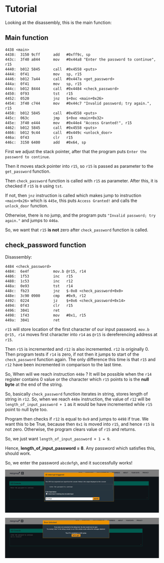 # Tutorial
Looking at the disassembly, this is the main function:
## Main function
```assembly
4438 <main>
4438:  3150 9cff      add	#0xff9c, sp
443c:  3f40 a844      mov	#0x44a8 "Enter the password to continue", r15
4440:  b012 5845      call	#0x4558 <puts>
4444:  0f41           mov	sp, r15
4446:  b012 7a44      call	#0x447a <get_password>
444a:  0f41           mov	sp, r15
444c:  b012 8444      call	#0x4484 <check_password>
4450:  0f93           tst	r15
4452:  0520           jnz	$+0xc <main+0x26>
4454:  3f40 c744      mov	#0x44c7 "Invalid password; try again.", r15
4458:  b012 5845      call	#0x4558 <puts>
445c:  063c           jmp	$+0xe <main+0x32>
445e:  3f40 e444      mov	#0x44e4 "Access Granted!", r15
4462:  b012 5845      call	#0x4558 <puts>
4466:  b012 9c44      call	#0x449c <unlock_door>
446a:  0f43           clr	r15
446c:  3150 6400      add	#0x64, sp
```

First we adjust the stack pointer, after that the program puts  `Enter the password to continue`.

Then it moves stack pointer into `r15`, so `r15` is passed as parameter to the `get_password` function.

Then `check_password` function is called with `r15` as parameter. After this, it is checked if `r15` is `0` using `tst`.

If not, then `jnz` instruction is called which makes jump to instruction `<main+0x26>` which is `445e`, this puts `Access Granted!` and calls the `unlock_door` function.

Otherwise, there is no jump, and the program puts `"Invalid password; try again."` and jumps to `446a`.

So, we want that `r15` **is not** zero after `check_password` function is called.

## check_password function

Disassembly:
```assembly
4484 <check_password>
4484:  6e4f           mov.b	@r15, r14
4486:  1f53           inc	r15
4488:  1c53           inc	r12
448a:  0e93           tst	r14
448c:  fb23           jnz	$-0x8 <check_password+0x0>
448e:  3c90 0900      cmp	#0x9, r12
4492:  0224           jz	$+0x6 <check_password+0x14>
4494:  0f43           clr	r15
4496:  3041           ret
4498:  1f43           mov	#0x1, r15
449a:  3041           ret
```
`r15` will store location of the first character of our input password. `mov.b	@r15, r14` moves first character into `r14` as `@r15` is dereferencing address at `r15`.

Then `r15` is incremented and `r12` is also incremented. `r12` is originally 0. Then program tests if `r14` is zero, if not then it jumps to start of the `check_password` function again. The only difference this time is that `r15` and `r12` have been incremented in comparison to the last time.

So, When will we reach instruction `448e` ? It will be possible when the `r14` register contains 0 value or the character which `r15` points to is the **null byte** at the end of the string.

So, basically `check_password` function iterates in string, stores length of string in `r12`. So, when we reach `448e` instruction, the value of `r12` will be `length_of_input_password + 1` as it would be have incremented while `r15` point to null byte too.

Program then checks if `r12` is equal to `0x9` and jumps to `4498` if true. We want this to be True, because then `0x1` is moved into `r15`, and hence `r15` is not zero. Otherwise, the program clears value of `r15` and returns.

So, we just want `length_of_input_password + 1 = 9`.

Hence, **length_of_input_password = 8**. Any password which satisfies this, should work.

So, we enter the password `abcdefgh`, and it successfully works!

![alt text](../imgs/mc-tut/image.png)

![alt text](../imgs/mc-tut/image-1.png)
